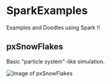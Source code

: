 # SparkExamples
Examples and Doodles using Spark !!

## pxSnowFlakes

Basic "particle system"-like simulation.

![Image of pxSnowFlakes](https://github.com/FitzerIRL/SparkExamples/blob/master/pxSnowFlakes/pxSnowFlakes.png=300x)

